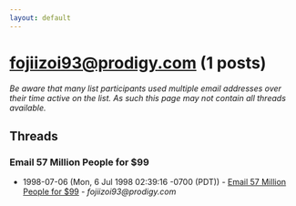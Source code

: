 ```yaml
---
layout: default
---
```


# fojiizoi93@prodigy.com (1 posts)

_Be aware that many list participants used multiple email addresses over their time active on the list. As such this page may not contain all threads available._

## Threads

### Email 57 Million People for $99
+ 1998-07-06 (Mon, 6 Jul 1998 02:39:16 -0700 (PDT)) - [Email 57 Million People for $99](/archive/1998/07/159333c3ee775bde0d6df7e1ac81acab9fffd13556dafd82669b8ba9236234bd) - _fojiizoi93@prodigy.com_

